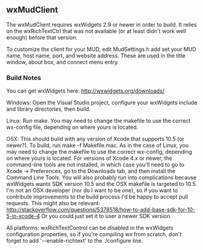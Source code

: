 wxMudClient
-----------

The wxMudClient requires wxWidgets 2.9 or newer in order to build. It relies on
the wxRichTextCtrl that was not available (or at least didn't work well enough)
before that version.

To customize the client for your MUD, edit MudSettings.h add set your MUD name,
host name, port, and website address. These are used in the title window, about
box, and connect menu entry.

### Build Notes ###

You can get wxWidgets here: http://wxwidgets.org/downloads/ 

Windows: Open the Visual Studio project, configure your wxWidgets include and
library directories, then build.

Linux: Run make. You may need to change the makefile to use the correct
wx-config file, depending on where yours is located.

OSX: This should build with any version of Xcode that supports 10.5 (or newer?).
To build, run make -f Makefile.mac. As in the case of Linux, you may need to
change the makefile to use the correct wx-config, depending on where yours is
located. For versions of Xcode 4.x or newer, the command-line tools are not
installed, in which case you'll need to go to Xcode -> Preferences, go to the
Downloads tab, and then install the Command Line Tools. You will also
probably run into complications because wxWidgets wants SDK version 10.5 and
the OSX makefile is targeted to 10.5. I'm not an OSX developer (nor do I want
to be one), so if you want to contribute improvements to the build process I'd
be happy to accept pull requests. This might also be relevant:
http://stackoverflow.com/questions/5378518/how-to-add-base-sdk-for-10-5-in-xcode-4
Or you could just set it to user a newer SDK version.

All platforms: wxRichTextControl can be disabled in the wxWidgets configuration
properties, so if you're compiling wx from scratch, don't forget to add
'--enable-richtext' to the ./configure line.
